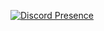 [![Discord Presence](https://lanyard.cnrad.dev/api/1198922948040478760?animated=false&theme=dark&hideDiscrim=true&showDisplayName=true&idleMessage=dm%20me%20if%20you%20want%20to%20talk&bg=000)](https://discord.com/users/1198922948040478760)
